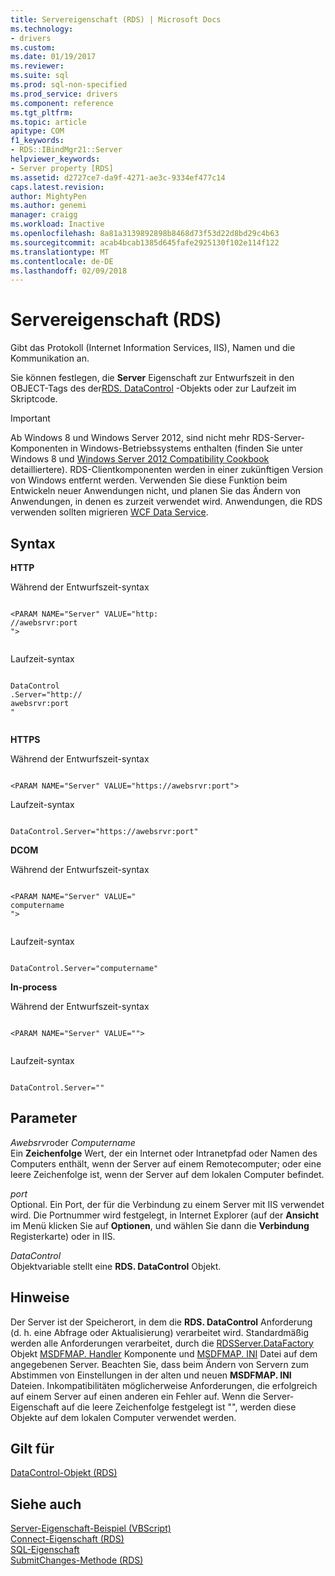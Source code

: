 ```yaml
---
title: Servereigenschaft (RDS) | Microsoft Docs
ms.technology:
- drivers
ms.custom: 
ms.date: 01/19/2017
ms.reviewer: 
ms.suite: sql
ms.prod: sql-non-specified
ms.prod_service: drivers
ms.component: reference
ms.tgt_pltfrm: 
ms.topic: article
apitype: COM
f1_keywords:
- RDS::IBindMgr21::Server
helpviewer_keywords:
- Server property [RDS]
ms.assetid: d2727ce7-da9f-4271-ae3c-9334ef477c14
caps.latest.revision: 
author: MightyPen
ms.author: genemi
manager: craigg
ms.workload: Inactive
ms.openlocfilehash: 8a81a3139892898b8468d73f53d22d8bd29c4b63
ms.sourcegitcommit: acab4bcab1385d645fafe2925130f102e114f122
ms.translationtype: MT
ms.contentlocale: de-DE
ms.lasthandoff: 02/09/2018
---
```

# <a name="server-property-rds"></a>Servereigenschaft (RDS)
Gibt das Protokoll (Internet Information Services, IIS), Namen und die Kommunikation an.  
  
 Sie können festlegen, die **Server** Eigenschaft zur Entwurfszeit in den OBJECT-Tags des der[RDS. DataControl](../../../ado/reference/rds-api/datacontrol-object-rds.md) -Objekts oder zur Laufzeit im Skriptcode.  
  
> [!IMPORTANT]
>  Ab Windows 8 und Windows Server 2012, sind nicht mehr RDS-Server-Komponenten in Windows-Betriebssystems enthalten (finden Sie unter Windows 8 und [Windows Server 2012 Compatibility Cookbook](https://www.microsoft.com/en-us/download/details.aspx?id=27416) detailliertere). RDS-Clientkomponenten werden in einer zukünftigen Version von Windows entfernt werden. Verwenden Sie diese Funktion beim Entwickeln neuer Anwendungen nicht, und planen Sie das Ändern von Anwendungen, in denen es zurzeit verwendet wird. Anwendungen, die RDS verwenden sollten migrieren [WCF Data Service](http://go.microsoft.com/fwlink/?LinkId=199565).  
  
## <a name="syntax"></a>Syntax  
 **HTTP**  
  
 Während der Entwurfszeit-syntax  
  
```  
  
<PARAM NAME="Server" VALUE="http:  
//awebsrvr:port  
">  
  
```  
  
 Laufzeit-syntax  
  
```  
  
DataControl  
.Server="http://  
awebsrvr:port  
"  
  
```  
  
 **HTTPS**  
  
 Während der Entwurfszeit-syntax  
  
```  
  
<PARAM NAME="Server" VALUE="https://awebsrvr:port">  
```  
  
 Laufzeit-syntax  
  
```  
  
DataControl.Server="https://awebsrvr:port"  
```  
  
 **DCOM**  
  
 Während der Entwurfszeit-syntax  
  
```  
  
<PARAM NAME="Server" VALUE="  
computername  
">  
  
```  
  
 Laufzeit-syntax  
  
```  
  
DataControl.Server="computername"  
```  
  
 **In-process**  
  
 Während der Entwurfszeit-syntax  
  
```  
  
<PARAM NAME="Server" VALUE="">  
  
```  
  
 Laufzeit-syntax  
  
```  
  
DataControl.Server=""  
```  
  
## <a name="parameters"></a>Parameter  
 *Awebsrvr*oder *Computername*  
 Ein **Zeichenfolge** Wert, der ein Internet oder Intranetpfad oder Namen des Computers enthält, wenn der Server auf einem Remotecomputer; oder eine leere Zeichenfolge ist, wenn der Server auf dem lokalen Computer befindet.  
  
 *port*  
 Optional. Ein Port, der für die Verbindung zu einem Server mit IIS verwendet wird. Die Portnummer wird festgelegt, in Internet Explorer (auf der **Ansicht** im Menü klicken Sie auf **Optionen**, und wählen Sie dann die **Verbindung** Registerkarte) oder in IIS.  
  
 *DataControl*  
 Objektvariable stellt eine **RDS. DataControl** Objekt.  
  
## <a name="remarks"></a>Hinweise  
 Der Server ist der Speicherort, in dem die **RDS. DataControl** Anforderung (d. h. eine Abfrage oder Aktualisierung) verarbeitet wird. Standardmäßig werden alle Anforderungen verarbeitet, durch die [RDSServer.DataFactory](../../../ado/reference/rds-api/datafactory-object-rdsserver.md) Objekt [MSDFMAP. Handler](../../../ado/guide/remote-data-service/datafactory-customization.md) Komponente und [MSDFMAP. INI](../../../ado/guide/remote-data-service/understanding-the-customization-file.md) Datei auf dem angegebenen Server. Beachten Sie, dass beim Ändern von Servern zum Abstimmen von Einstellungen in der alten und neuen **MSDFMAP. INI** Dateien. Inkompatibilitäten möglicherweise Anforderungen, die erfolgreich auf einem Server auf einen anderen ein Fehler auf. Wenn die Server-Eigenschaft auf die leere Zeichenfolge festgelegt ist "", werden diese Objekte auf dem lokalen Computer verwendet werden.  
  
## <a name="applies-to"></a>Gilt für  
 [DataControl-Objekt (RDS)](../../../ado/reference/rds-api/datacontrol-object-rds.md)  
  
## <a name="see-also"></a>Siehe auch  
 [Server-Eigenschaft-Beispiel (VBScript)](../../../ado/reference/rds-api/server-property-example-vbscript.md)   
 [Connect-Eigenschaft (RDS)](../../../ado/reference/rds-api/connect-property-rds.md)   
 [SQL-Eigenschaft](../../../ado/reference/rds-api/sql-property.md)   
 [SubmitChanges-Methode (RDS)](../../../ado/reference/rds-api/submitchanges-method-rds.md)


